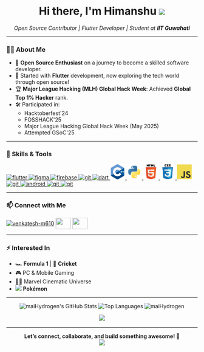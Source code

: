 <!-- Hi there, I'm Himanshu 👋 -->
<h1 align="center">Hi there, I'm Himanshu <img src="https://media.giphy.com/media/hvRJCLFzcasrR4ia7z/giphy.gif" height="30px"></h1>
<p align="center">
  <em>Open Source Contributor | Flutter Developer | Student at <b>IIT Guwahati</b></em>
</p>

---

### 🧑‍💻 About Me

- 🎯 **Open Source Enthusiast** on a journey to become a skilled software developer.
- 🚀 Started with **Flutter** development, now exploring the tech world through open source!
- 🏆 **Major League Hacking (MLH) Global Hack Week**: Achieved **Global Top 1% Hacker** rank.
- 🛠️ Participated in:
  - Hacktoberfest'24
  - FOSSHACK'25
  - Major League Hacking Global Hack Week (May 2025)
  - Attempted GSoC'25

---

### 💼 Skills & Tools

<p>
  <p align="left"> 
    <a href="https://flutter.dev" target="_blank" rel="noreferrer"> <img src="https://www.vectorlogo.zone/logos/flutterio/flutterio-icon.svg" alt="flutter" width="40" height="40"/> </a>
    <a href="https://www.figma.com/" target="_blank" rel="noreferrer"> <img src="https://www.vectorlogo.zone/logos/figma/figma-icon.svg" alt="figma" width="40" height="40"/> </a> 
    <a href="https://firebase.google.com/" target="_blank" rel="noreferrer"> <img src="https://www.vectorlogo.zone/logos/firebase/firebase-icon.svg" alt="firebase" width="40" height="40"/> </a>
    <a href="https://developer.android.com/studio" target="_blank" rel="noreferrer"> <img src="https://upload.vectorlogo.zone/logos/android_studio/images/ff189138-7a77-4565-85fe-ecf6b6cc9d73.svg" alt="git" width="40" height="40"/> </a>
    <a href="https://dart.dev" target="_blank" rel="noreferrer"> <img src="https://www.vectorlogo.zone/logos/dartlang/dartlang-icon.svg" alt="dart" width="40" height="40"/> </a>
    <a href="https://www.w3schools.com/cpp/" target="_blank" rel="noreferrer"> <img src="https://raw.githubusercontent.com/devicons/devicon/master/icons/cplusplus/cplusplus-original.svg" alt="cplusplus" width="40" height="40"/> </a> 
    <a href="https://www.python.org" target="_blank" rel="noreferrer"> <img src="https://raw.githubusercontent.com/devicons/devicon/master/icons/python/python-original.svg" alt="python" width="40" height="40"/> </a>
    <a href="https://www.w3.org/html/" target="_blank" rel="noreferrer"> <img src="https://raw.githubusercontent.com/devicons/devicon/master/icons/html5/html5-original-wordmark.svg" alt="html5" width="40" height="40"/> </a>
    <a href="https://www.w3schools.com/css/" target="_blank" rel="noreferrer"> <img src="https://raw.githubusercontent.com/devicons/devicon/master/icons/css3/css3-original-wordmark.svg" alt="css3" width="40" height="40"/> </a>
    <a href="https://developer.mozilla.org/en-US/docs/Web/JavaScript" target="_blank" rel="noreferrer"> <img src="https://raw.githubusercontent.com/devicons/devicon/master/icons/javascript/javascript-original.svg" alt="javascript" width="40" height="40"/> </a>
    <a href="https://git-scm.com/" target="_blank" rel="noreferrer"> <img src="https://www.vectorlogo.zone/logos/git-scm/git-scm-icon.svg" alt="git" width="40" height="40"/> </a> 
    <a href="https://developer.android.com" target="_blank" rel="noreferrer"> <img src="https://www.vectorlogo.zone/logos/android/android-ar21~bgwhite.svg" alt="android" width="80" height="40"/> </a>
    <a href="https://www.mongodb.com/cloud/atlas/" target="_blank" rel="noreferrer"> <img src="https://www.vectorlogo.zone/logos/mongodb/mongodb-ar21~bgwhite.svg" alt="git" width="80" height="40"/> </a> 
    <a href="https://nodejs.org/" target="_blank" rel="noreferrer"> <img src="https://www.vectorlogo.zone/logos/nodejs/nodejs-ar21~bgwhite.svg" alt="git" width="80" height="40"/> </a> 
  </p>
  
---

### 📫 Connect with Me

<p>
 <a href="https://www.linkedin.com/in/himanshu-rajput-02980429a" target="blank"><img align="center" src="https://raw.githubusercontent.com/rahuldkjain/github-profile-readme-generator/master/src/images/icons/Social/linked-in-alt.svg" alt="venkatesh-m610" height="30" width="40" /></a>
 <a href="https://www.instagram.com/maihydrogen" target="blank"><img align="center" src="https://raw.githubusercontent.com/rahuldkjain/github-profile-readme-generator/master/src/images/icons/Social/instagram.svg"  height="30" width="40" /></a>
 <a href="https://discord.com/users/854750602206248980" target="blank"><img align="center" src="https://raw.githubusercontent.com/rahuldkjain/github-profile-readme-generator/master/src/images/icons/Social/discord.svg" height="30" width="40" /></a>
</p>

---

### ⚡ Interested In

- 🏎️ **Formula 1** | 🏏 **Cricket** 
- 🎮 PC & Mobile Gaming
- 🦸‍♂️ Marvel Cinematic Universe
- <img src="https://github.com/user-attachments/assets/daceae34-cb71-4f76-a68f-6578a61ecff4" width="20" /> **Pokémon**


---

<p align="center">
  <img height=150em src="https://github-readme-stats.vercel.app/api?username=maiHydrogen&show_icons=true&theme=swift" alt="maiHydrogen's GitHub Stats" />
  <img height=150em src="https://github-readme-stats.vercel.app/api/top-langs/?username=maiHydrogen&layout=compact&theme=swift" alt="Top Languages"/>
  <img height=150em src="https://github-readme-streak-stats.herokuapp.com/?user=maiHydrogen&" alt="maiHydrogen" /> </p>
<div align="center">
  <img src="https://github-profile-trophy.vercel.app/?username=maiHydrogen&theme=darkhub&no-frame=true&row=1"/>
</div>

  
---

<div align="center">
  <b>Let’s connect, collaborate, and build something awesome! 🚀 </b>
</div>
<div align="center">
  <img src="https://komarev.com/ghpvc/?username=maiHydrogen&color=brightgreen&style=flat-square&label=Profile+Views"/>
</div>


<!--
**maiHydrogen/maiHydrogen** is a ✨ _special_ ✨ repository because its `README.md` (this file) appears on your GitHub profile.

Here are some ideas to get you started:

- 🔭 I’m currently working on ...
- 🌱 I’m currently learning ...
- 👯 I’m looking to collaborate on ...
- 🤔 I’m looking for help with ...
- 💬 Ask me about ...
- 📫 How to reach me: ...
- 😄 Pronouns: ...
- ⚡ Fun fact: ...
-->
